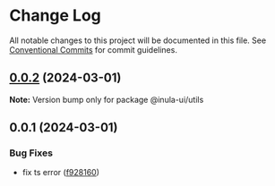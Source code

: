 # Change Log

All notable changes to this project will be documented in this file. See [Conventional Commits](https://conventionalcommits.org) for commit guidelines.

## [0.0.2](https://github.com/inula-ui/inula-ui/compare/v0.0.1...v0.0.2) (2024-03-01)

**Note:** Version bump only for package @inula-ui/utils

## 0.0.1 (2024-03-01)

### Bug Fixes

- fix ts error ([f928160](https://github.com/inula-ui/inula-ui/commit/f92816053176b715727adf8c800a8172ad1eff93))
